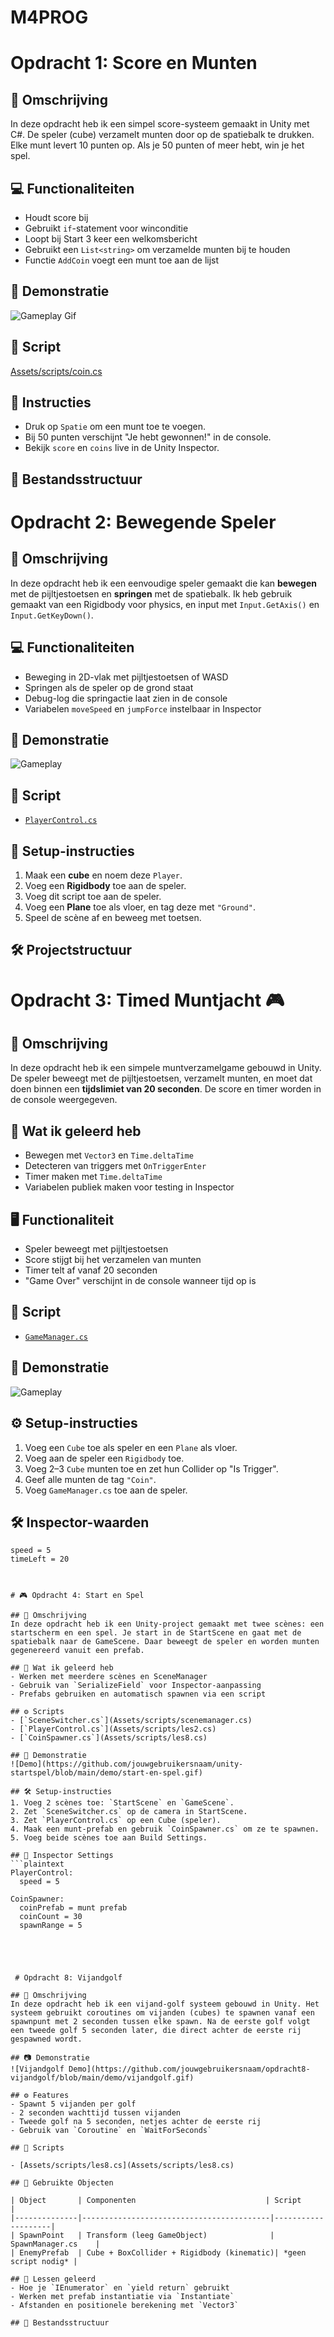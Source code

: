 # M4PROG
# Opdracht 1: Score en Munten

## 🎯 Omschrijving
In deze opdracht heb ik een simpel score-systeem gemaakt in Unity met C#. De speler (cube) verzamelt munten door op de spatiebalk te drukken. Elke munt levert 10 punten op. Als je 50 punten of meer hebt, win je het spel.

## 💻 Functionaliteiten
- Houdt score bij
- Gebruikt `if`-statement voor winconditie
- Loopt bij Start 3 keer een welkomsbericht
- Gebruikt een `List<string>` om verzamelde munten bij te houden
- Functie `AddCoin` voegt een munt toe aan de lijst

## 🎥 Demonstratie
![Gameplay Gif](https://github.com/jouwgebruikersnaam/score-munten-unity/blob/main/demo/score-munten.gif)

## 🔗 Script
[Assets/scripts/coin.cs](Assets/scripts/coin.cs)

## 📌 Instructies
- Druk op `Spatie` om een munt toe te voegen.
- Bij 50 punten verschijnt "Je hebt gewonnen!" in de console.
- Bekijk `score` en `coins` live in de Unity Inspector.

## 📁 Bestandsstructuur

 

# Opdracht 2: Bewegende Speler

## 🎯 Omschrijving
In deze opdracht heb ik een eenvoudige speler gemaakt die kan **bewegen** met de pijltjestoetsen en **springen** met de spatiebalk. Ik heb gebruik gemaakt van een Rigidbody voor physics, en input met `Input.GetAxis()` en `Input.GetKeyDown()`.

## 💻 Functionaliteiten
- Beweging in 2D-vlak met pijltjestoetsen of WASD
- Springen als de speler op de grond staat
- Debug-log die springactie laat zien in de console
- Variabelen `moveSpeed` en `jumpForce` instelbaar in Inspector

## 🎥 Demonstratie
![Gameplay](https://github.com/jouwgebruikersnaam/opdracht-bewegende-speler/blob/main/demo/jump-move.gif)

## 🔗 Script
- [`PlayerControl.cs`](Assets/scripts/les2.cs)

## 📌 Setup-instructies
1. Maak een **cube** en noem deze `Player`.
2. Voeg een **Rigidbody** toe aan de speler.
3. Voeg dit script toe aan de speler.
4. Voeg een **Plane** toe als vloer, en tag deze met `"Ground"`.
5. Speel de scène af en beweeg met toetsen.

## 🛠️ Projectstructuur



# Opdracht 3: Timed Muntjacht 🎮

## 📌 Omschrijving
In deze opdracht heb ik een simpele muntverzamelgame gebouwd in Unity. De speler beweegt met de pijltjestoetsen, verzamelt munten, en moet dat doen binnen een **tijdslimiet van 20 seconden**. De score en timer worden in de console weergegeven.

## 🧠 Wat ik geleerd heb
- Bewegen met `Vector3` en `Time.deltaTime`
- Detecteren van triggers met `OnTriggerEnter`
- Timer maken met `Time.deltaTime`
- Variabelen publiek maken voor testing in Inspector

## 🖥️ Functionaliteit
- Speler beweegt met pijltjestoetsen
- Score stijgt bij het verzamelen van munten
- Timer telt af vanaf 20 seconden
- "Game Over" verschijnt in de console wanneer tijd op is

## 🔗 Script
- [`GameManager.cs`](Assets/scripts/les3.cs)

## 🎥 Demonstratie
![Gameplay](https://github.com/jouwgebruikersnaam/timed-muntjacht/blob/main/demo/muntjacht.gif)

## ⚙️ Setup-instructies
1. Voeg een `Cube` toe als speler en een `Plane` als vloer.
2. Voeg aan de speler een `Rigidbody` toe.
3. Voeg 2–3 `Cube` munten toe en zet hun Collider op "Is Trigger".
4. Geef alle munten de tag `"Coin"`.
5. Voeg `GameManager.cs` toe aan de speler.

## 🛠️ Inspector-waarden
```plaintext
speed = 5
timeLeft = 20



# 🎮 Opdracht 4: Start en Spel

## 📌 Omschrijving
In deze opdracht heb ik een Unity-project gemaakt met twee scènes: een startscherm en een spel. Je start in de StartScene en gaat met de spatiebalk naar de GameScene. Daar beweegt de speler en worden munten gegenereerd vanuit een prefab.

## 🧠 Wat ik geleerd heb
- Werken met meerdere scènes en SceneManager
- Gebruik van `SerializeField` voor Inspector-aanpassing
- Prefabs gebruiken en automatisch spawnen via een script

## ⚙️ Scripts
- [`SceneSwitcher.cs`](Assets/scripts/scenemanager.cs)
- [`PlayerControl.cs`](Assets/scripts/les2.cs)
- [`CoinSpawner.cs`](Assets/scripts/les8.cs)

## 🎥 Demonstratie
![Demo](https://github.com/jouwgebruikersnaam/unity-startspel/blob/main/demo/start-en-spel.gif)

## 🛠️ Setup-instructies
1. Voeg 2 scènes toe: `StartScene` en `GameScene`.
2. Zet `SceneSwitcher.cs` op de camera in StartScene.
3. Zet `PlayerControl.cs` op een Cube (speler).
4. Maak een munt-prefab en gebruik `CoinSpawner.cs` om ze te spawnen.
5. Voeg beide scènes toe aan Build Settings.

## 🔧 Inspector Settings
```plaintext
PlayerControl:
  speed = 5

CoinSpawner:
  coinPrefab = munt prefab
  coinCount = 30
  spawnRange = 5



 
 
 # Opdracht 8: Vijandgolf

## 🎯 Omschrijving
In deze opdracht heb ik een vijand-golf systeem gebouwd in Unity. Het systeem gebruikt coroutines om vijanden (cubes) te spawnen vanaf een spawnpunt met 2 seconden tussen elke spawn. Na de eerste golf volgt een tweede golf 5 seconden later, die direct achter de eerste rij gespawned wordt.

## 📷 Demonstratie
![Vijandgolf Demo](https://github.com/jouwgebruikersnaam/opdracht8-vijandgolf/blob/main/demo/vijandgolf.gif)

## ⚙️ Features
- Spawnt 5 vijanden per golf
- 2 seconden wachttijd tussen vijanden
- Tweede golf na 5 seconden, netjes achter de eerste rij
- Gebruik van `Coroutine` en `WaitForSeconds`

## 🔗 Scripts

- [Assets/scripts/les8.cs](Assets/scripts/les8.cs)

## 🧱 Gebruikte Objecten

| Object       | Componenten                             | Script             |
|--------------|------------------------------------------|--------------------|
| SpawnPoint   | Transform (leeg GameObject)              | SpawnManager.cs    |
| EnemyPrefab  | Cube + BoxCollider + Rigidbody (kinematic)| *geen script nodig* |

## 🧠 Lessen geleerd
- Hoe je `IEnumerator` en `yield return` gebruikt
- Werken met prefab instantiatie via `Instantiate`
- Afstanden en positionele berekening met `Vector3`

## 📁 Bestandsstructuur


